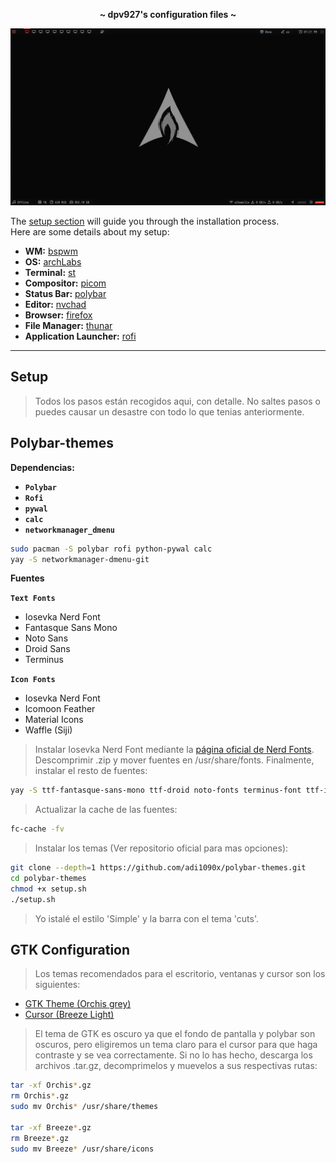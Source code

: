 <p align="center">
  <b> ~ dpv927's configuration files ~ </b>
</p>

<img src="preview.png">

The [setup section](#setup) will guide you through the installation process.<br>
Here are some details about my setup:

- **WM:** [bspwm](https://github.com/baskerville/bspwm)
- **OS:** [archLabs](https://archlabslinux.com/)
- **Terminal:** [st](https://st.suckless.org/)
- **Compositor:** [picom](https://github.com/ibhagwan/picom)
- **Status Bar:** [polybar](https://github.com/polybar/polybar)
- **Editor:** [nvchad](https://nvchad.com/)
- **Browser:** [firefox](https://www.mozilla.org/en-US/firefox)
- **File Manager:** [thunar](https://github.com/xfce-mirror/thunar)
- **Application Launcher:** [rofi](https://github.com/davatorium/rofi)

---

## Setup

> Todos los pasos están recogidos aqui, con detalle. No saltes pasos o puedes causar un desastre con todo lo que tenias anteriormente.

## Polybar-themes

**Dependencias:**
- **`Polybar`**
- **`Rofi`**
- **`pywal`**
- **``calc``**
- **``networkmanager_dmenu``**

```bash
sudo pacman -S polybar rofi python-pywal calc
yay -S networkmanager-dmenu-git
```

**Fuentes**

**``Text Fonts``**
- Iosevka Nerd Font
- Fantasque Sans Mono
- Noto Sans
- Droid Sans
- Terminus

**``Icon Fonts``**
- Iosevka Nerd Font
- Icomoon Feather
- Material Icons
- Waffle (Siji)

> Instalar Iosevka Nerd Font mediante la <a href="https://www.nerdfonts.com/font-downloads">página oficial de Nerd Fonts</a>. Descomprimir .zip y mover fuentes en /usr/share/fonts. Finalmente, instalar el resto de fuentes:

```bash
yay -S ttf-fantasque-sans-mono ttf-droid noto-fonts terminus-font ttf-icomoon-feather ttf-material-icons-git siji-git
````

> Actualizar la cache de las fuentes:

```bash
fc-cache -fv
```

> Instalar los temas (Ver repositorio oficial para mas opciones):

```bash
git clone --depth=1 https://github.com/adi1090x/polybar-themes.git
cd polybar-themes
chmod +x setup.sh
./setup.sh
```

> Yo istalé el estilo 'Simple' y la barra con el tema 'cuts'.

<!--                      GTK theme installation section                     -->
## GTK Configuration

> Los temas recomendados para el escritorio, ventanas y cursor son los siguientes:
- <a href="https://github.com/vinceliuice/Orchis-theme">GTK Theme (Orchis grey)</a>
- <a href="https://github.com/ful1e5/BreezeX_Cursor">Cursor (Breeze Light)</a>

> El tema de GTK es oscuro ya que el fondo de pantalla y polybar son oscuros, pero eligiremos un tema claro para el cursor para que haga contraste y se vea correctamente. 
Si no lo has hecho, descarga los archivos .tar.gz, decomprimelos y muevelos a sus respectivas rutas:

```bash
tar -xf Orchis*.gz
rm Orchis*.gz
sudo mv Orchis* /usr/share/themes

tar -xf Breeze*.gz
rm Breeze*.gz
sudo mv Breeze* /usr/share/icons
```
